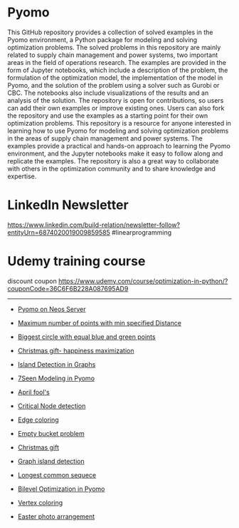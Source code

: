 # Pyomo

This GitHub repository provides a collection of solved examples in the Pyomo environment, a Python package for modeling and solving optimization problems. The solved problems in this repository are mainly related to supply chain management and power systems, two important areas in the field of operations research.
The examples are provided in the form of Jupyter notebooks, which include a description of the problem, the formulation of the optimization model, the implementation of the model in Pyomo, and the solution of the problem using a solver such as Gurobi or CBC. The notebooks also include visualizations of the results and an analysis of the solution.
The repository is open for contributions, so users can add their own examples or improve existing ones. Users can also fork the repository and use the examples as a starting point for their own optimization problems.
This repository is a resource for anyone interested in learning how to use Pyomo for modeling and solving optimization problems in the areas of supply chain management and power systems. The examples provide a practical and hands-on approach to learning the Pyomo environment, and the Jupyter notebooks make it easy to follow along and replicate the examples. The repository is also a great way to collaborate with others in the optimization community and to share knowledge and expertise.


# LinkedIn Newsletter 

https://www.linkedin.com/build-relation/newsletter-follow?entityUrn=6874020019009859585 
#linearprogramming

# Udemy training course
discount coupon https://www.udemy.com/course/optimization-in-python/?couponCode=36C6F6B228A087695AD9


***

* [Pyomo on Neos Server](https://github.com/OptimizationExpert/Pyomo/blob/main/NEOS%20Pyomo.ipynb )

* [Maximum number of points with min specified Distance](https://lnkd.in/emBBMQTf)

* [Biggest circle with equal blue and green points](https://github.com/OptimizationExpert/Pyomo/blob/main/blue-green-points-biggest_circle.ipynb)

* [Christmas gift- happiness maximization](https://github.com/OptimizationExpert/Pyomo/blob/main/Gift-Christmas.ipynb)

* [Island Detection in Graphs](https://www.linkedin.com/pulse/island-decetion-graphs-via-pyomo-alireza-soroudi/?trackingId=1sI6%2B2gSQQ%2BnPpYhGyTpcQ%3D%3D)

* [7Seen Modeling in Pyomo](https://github.com/OptimizationExpert/Pyomo/blob/main/7seenPyomo.ipynb)

* [April fool's](https://github.com/OptimizationExpert/Pyomo/blob/main/April%20Fools%20day%20max%20independent%20set.ipynb)  

* [Critical Node detection](https://github.com/OptimizationExpert/Pyomo/blob/main/CND-github.ipynb)

* [Edge coloring](https://github.com/OptimizationExpert/Pyomo/blob/main/Edgecoloring.ipynb)

* [Empty bucket problem](https://github.com/OptimizationExpert/Pyomo/blob/main/Empty-Bucket-Github.ipynb)

* [Christmas gift](https://github.com/OptimizationExpert/Pyomo/blob/main/Gift-Christmas.ipynb) 

* [Graph island detection](https://github.com/OptimizationExpert/Pyomo/blob/main/Graph-Island.ipynb) 

* [Longest common sequece](https://github.com/OptimizationExpert/Pyomo/blob/main/LCS-git.ipynb) 

* [Bilevel Optimization in Pyomo](https://github.com/OptimizationExpert/Pyomo/blob/main/bilevel-github-single-bilevel-multi-EX2.ipynb) 

* [Vertex coloring](https://github.com/OptimizationExpert/Pyomo/blob/main/vertexcoloring.ipynb) 

* [Easter photo arrangement](https://github.com/OptimizationExpert/Pyomo/blob/main/Easter%20Photo.ipynb) 

